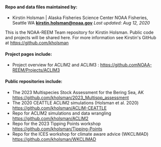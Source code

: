 
#### Repo and data files maintained by:
-   Kirstin Holsman |
    Alaska Fisheries Science Center
    NOAA Fisheries, Seattle WA
    **<kirstin.holsman@noaa.gov>**
    *Last updated: Aug 12, 2020*

This is the NOAA-REEM Team repository for Kirstin Holsman. Public code and projects will be shared here. For more information see Kirstin's GitHub at https://github.com/kholsman

#### Project pages include:
- Project overview for ACLIM2 and ACLIM3 : https://github.comNOAA-REEM/Projects/ACLIM3

#### Public repositories include:
- The 2023 Multispecies Stock Assessment for the Bering Sea, AK  https://github.com/kholsman/2023_Multispp_assessment
- The 2020 CEATTLE ACLIM2 simulations (Holsman et al. 2020) https://github.com/kholsman/ACLIM-CEATTLE
- Repo for ACLIM2 simulations and data wrangling https://github.com/kholsman/ACLIM2
- Repo for the 2023 Tipping Points workshop https://github.com/kholsman/Tipping-Points
- Repo for the ICES workshop for climate aware advice (WKCLIMAD) https://github.com/kholsman/WKCLIMAD

